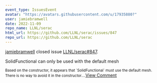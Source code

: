 ```yaml
---
event_type: IssuesEvent
avatar: "https://avatars.githubusercontent.com/u/17935880?"
user: jamiebramwell
date: 2022-11-09
repo_name: LLNL/serac
html_url: https://github.com/LLNL/serac/issues/847
repo_url: https://github.com/LLNL/serac
---
```


<a href='https://github.com/jamiebramwell' target='_blank'>jamiebramwell</a> closed issue <a href='https://github.com/LLNL/serac/issues/847' target='_blank'>LLNL/serac#847</a>.

<p>SolidFunctional can only be used with the default mesh</p><small>Based on the constructor, it appears that `SolidFunctional` must use the default mesh. There is no way to avoid it in the constructor....</small><a href='https://github.com/LLNL/serac/issues/847' target='_blank'>View Comment</a>